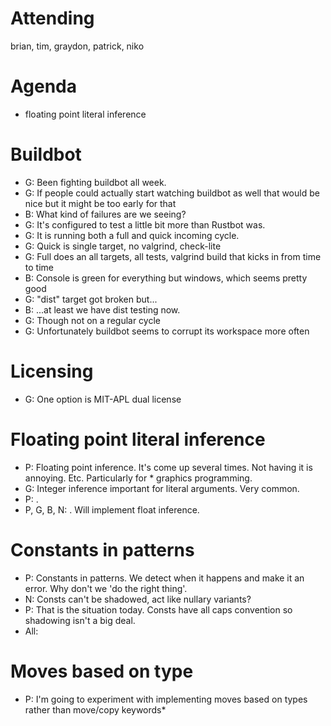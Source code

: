 # Attending

brian, tim, graydon, patrick, niko

# Agenda

- floating point literal inference

# Buildbot

* G: Been fighting buildbot all week.  
* G: If people could actually start watching buildbot as well that would be nice but it might be too early for that
* B: What kind of failures are we seeing?
* G: It's configured to test a little bit more than Rustbot was.
* G: It is running both a full and quick incoming cycle.
* G: Quick is single target, no valgrind, check-lite
* G: Full does an all targets, all tests, valgrind build that kicks in from time to time
* B: Console is green for everything but windows, which seems pretty good
* G: "dist" target got broken but...
* B: ...at least we have dist testing now.
* G: Though not on a regular cycle
* G: Unfortunately buildbot seems to corrupt its workspace more often

# Licensing

* G: One option is MIT-APL dual license

# Floating point literal inference

* P: Floating point inference. It's come up several times. Not having it is annoying. Etc. Particularly for * graphics programming.
* G: Integer inference important for literal arguments. Very common.
* P: <Litany of graphics examples>.
* P, G, B, N: <Missed discussion>. Will implement float inference.

# Constants in patterns

* P: Constants in patterns. We detect when it happens and make it an error. Why don't we 'do the right thing'.
* N: Consts can't be shadowed, act like nullary variants?
* P: That is the situation today. Consts have all caps convention so shadowing isn't a big deal.
* All: <agreement>

# Moves based on type

* P: I'm going to experiment with implementing moves based on types rather than move/copy keywords* 